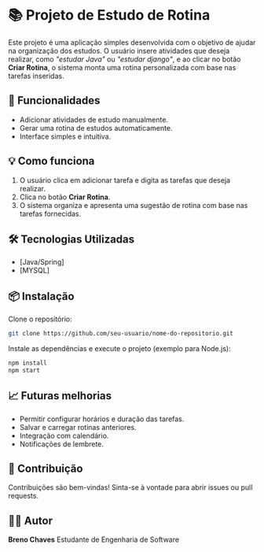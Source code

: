 # 📚 Projeto de Estudo de Rotina

Este projeto é uma aplicação simples desenvolvida com o objetivo de ajudar na organização dos estudos. O usuário insere atividades que deseja realizar, como *"estudar Java"* ou *"estudar django"*, e ao clicar no botão **Criar Rotina**, o sistema monta uma rotina personalizada com base nas tarefas inseridas.

## 🚀 Funcionalidades

* Adicionar atividades de estudo manualmente.
* Gerar uma rotina de estudos automaticamente.
* Interface simples e intuitiva.

## 💡 Como funciona

1. O usuário clica em adicionar tarefa e digita as tarefas que deseja realizar.
2. Clica no botão **Criar Rotina**.
3. O sistema organiza e apresenta uma sugestão de rotina com base nas tarefas fornecidas.

## 🛠 Tecnologias Utilizadas

* \[Java/Spring]
* \[MYSQL]

## 📦 Instalação

Clone o repositório:

```bash
git clone https://github.com/seu-usuario/nome-do-repositorio.git
```

Instale as dependências e execute o projeto (exemplo para Node.js):

```bash
npm install
npm start
```

## 📈 Futuras melhorias

* Permitir configurar horários e duração das tarefas.
* Salvar e carregar rotinas anteriores.
* Integração com calendário.
* Notificações de lembrete.

## 🤝 Contribuição

Contribuições são bem-vindas! Sinta-se à vontade para abrir issues ou pull requests.

## 🧑‍💻 Autor

**Breno Chaves**
Estudante de Engenharia de Software

<!-- \[https://www.linkedin.com/in/brenochaves-/] -->


